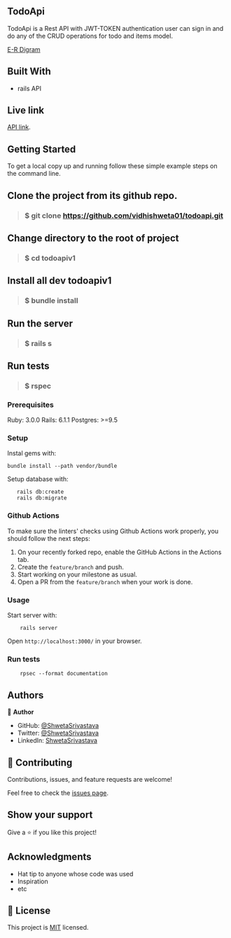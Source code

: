 ## TodoApi
TodoApi is a Rest API with JWT-TOKEN authentication user can sign in and do any of the CRUD operations for todo and items model.

[E-R Digram](./Docs/ER.png)

## Built With
- rails API

## Live link
 [API link](https://secure-ocean-64470.herokuapp.com/).

## Getting Started
To get a local copy up and running follow these simple example steps on the command line.

## Clone the project from its github repo.

> ### $ git clone https://github.com/vidhishweta01/todoapi.git
  
## Change directory to the root of project

> ### $ cd todoapiv1
  
## Install all dev todoapiv1

> ###  $ bundle install


## Run the server

> ### $ rails s

## Run tests

> ### $ rspec

### Prerequisites

Ruby: 3.0.0
Rails: 6.1.1
Postgres: >=9.5

### Setup

Instal gems with:

```
bundle install --path vendor/bundle
```

Setup database with:

```
   rails db:create
   rails db:migrate
```

### Github Actions

To make sure the linters' checks using Github Actions work properly, you should follow the next steps:

1. On your recently forked repo, enable the GitHub Actions in the Actions tab.
2. Create the `feature/branch` and push.
3. Start working on your milestone as usual.
4. Open a PR from the `feature/branch` when your work is done.


### Usage

Start server with:

```
    rails server
```

Open `http://localhost:3000/` in your browser.

### Run tests

```
    rpsec --format documentation
```

## Authors

👤 **Author**

- GitHub: [@ShwetaSrivastava](https://github.com/vidhishweta01)
- Twitter: [@ShwetaSrivastava](https://twitter.com/vidhishweta01)
- LinkedIn: [ShwetaSrivastava](https://www.linkedin.com/in/vidhishweta01/)

## 🤝 Contributing

Contributions, issues, and feature requests are welcome!

Feel free to check the [issues page](issues/).

## Show your support

Give a ⭐️ if you like this project!

## Acknowledgments

- Hat tip to anyone whose code was used
- Inspiration
- etc

## 📝 License

This project is [MIT](LICENSE) licensed.


